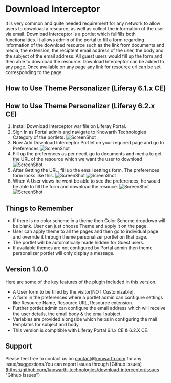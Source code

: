 Download Interceptor
=========

It is very common and quite needed requirement for any network to allow users to download a resource, as well as collect the information of the user via email. Download Interceptor is a portlet which fullfills both functionalities. It allows admin of the portal to fill a form regarding information of the download resource such as the link from documents and media, the extension, the reciptent email address of the user, the body and the subject of the email address. All guest users would fill up the form and then able to download the resource. Download Interceptor can be added to any page. Once available on any page any link for resource url can be set corresponding to the page.


How to Use Theme Personalizer (Liferay 6.1.x CE)
---------

How to Use Theme Personalizer (Liferay 6.2.x CE)
---------
1. Install Download Interceptor war file on Liferay Portal.
2. Sign In as Portal admin and navigate to Knowarth Technologies Category of the portlets.
![ScreenShot](https://raw.githubusercontent.com/knowarth-technologies/download-interceptor/master/screenshots/liferay-6.2/adding_portlet.png)
3. Now Add Download Interceptor Portlet on your required page and go to Preferences
![ScreenShot](https://raw.githubusercontent.com/knowarth-technologies/download-interceptor/master/screenshots/liferay-6.2/portlet_preferences.png)
4. Fill up the preferences as per need. go to documents and media to get the URL of the resource which we want the user to download
![ScreenShot](https://raw.githubusercontent.com/knowarth-technologies/download-interceptor/master/screenshots/liferay-6.2/URLFromDocumentsAndMedia.png)
5. After Getting the URL, fill up the email settings form. The preferences form looks like this.
![ScreenShot](https://raw.githubusercontent.com/knowarth-technologies/download-interceptor/master/screenshots/liferay-6.2/preferences_1.png)
![ScreenShot](https://raw.githubusercontent.com/knowarth-technologies/download-interceptor/master/screenshots/liferay-6.2/preferences_email.png)
6. When A User views he wont be able to see the preferences, he would be able to fill the form and download the resouce.
![ScreenShot](https://raw.githubusercontent.com/knowarth-technologies/download-interceptor/master/screenshots/liferay-6.2/user_form_Fill.png)
![ScreenShot](https://raw.githubusercontent.com/knowarth-technologies/download-interceptor/master/screenshots/liferay-6.2/user_Download_resource.png)

Things to Remember
------
- If there is no color scheme in a theme then Color Scheme dropdown will be blank. User can just choose Theme and apply it on the page.
- User can apply theme to all the pages and then go to individual page and override it through theme personalizer portlet on that page.
- The portlet will be automatically made hidden for Guest users.
- If available themes are not configured by Portal admin then theme personalizer portlet will only display a message.

Version 1.0.0
----

Here are some of the key features of the plugin included in this version.

- A User form to be filled by the visitor[NOT Customizable].
- A form in the preferences where a portlet admin can configure settings like Resource Name, Resource URL, Resource extension.
- Further portlet admin can configure the email address which will receive the user details, the email body & the email subject.
- Variables are provided alongside which helps in configuring the mail templates for subject and body.
- This version is compitible with Liferay Portal 6.1.x CE & 6.2.X CE.


Support
------
Please feel free to contact us on contact@knowarth.com for any issue/suggestions.You can report issues through [Github issues] (https://github.com/knowarth-technologies/download-interceptor/issues "Github Issues")